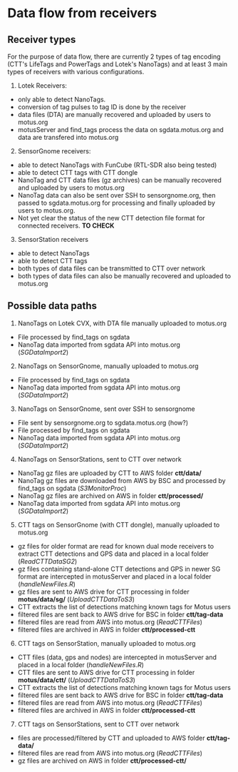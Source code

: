 
# Data flow from receivers

## Receiver types

For the purpose of data flow, there  are currently 2 types of tag encoding (CTT's LifeTags and PowerTags and Lotek's NanoTags) and at least 3 main types of receivers with various configurations.

1. Lotek Receivers: 
- only able to detect NanoTags.
- conversion of tag pulses to tag ID is done by the receiver 
- data files (DTA) are manually recovered and uploaded by users to motus.org
- motusServer and find_tags process the data on sgdata.motus.org and data are transfered into motus.org

2. SensorGnome receivers:
- able to detect NanoTags with FunCube (RTL-SDR also being tested)
- able to detect CTT tags with CTT dongle
- NanoTag and CTT data files (gz archives) can be manually recovered and uploaded by users to motus.org
- NanoTag data can also be sent over SSH to sensorgnome.org, then passed to sgdata.motus.org for processing and finally uploaded by users to motus.org. 
- Not yet clear the status of the new CTT detection file format for connected receivers. **TO CHECK**

3. SensorStation receivers
- able to detect NanoTags 
- able to detect CTT tags 
- both types of data files can be transmitted to CTT over network
- both types of data files can also be manually recovered and uploaded to motus.org

## Possible data paths

1. NanoTags on Lotek CVX, with DTA file manually uploaded to motus.org

- File processed by find_tags on sgdata
- NanoTag data imported from sgdata API into motus.org (*SGDataImport2*)

2. NanoTags on SensorGnome, manually uploaded to motus.org

- File processed by find_tags on sgdata
- NanoTag data imported from sgdata API into motus.org (*SGDataImport2*)

3. NanoTags on SensorGnome, sent over SSH to sensorgnome

- File sent by sensorgnome.org to sgdata.motus.org (how?)
- File processed by find_tags on sgdata
- NanoTag data imported from sgdata API into motus.org (*SGDataImport2*)

4. NanoTags on SensorStations, sent to CTT over network

- NanoTag gz files are uploaded by CTT to AWS folder **ctt/data/** 
- NanoTag gz files are downloaded from AWS by BSC and processed by find_tags on sgdata (*S3MonitorProc*)
- NanoTag gz files are archived on AWS in folder **ctt/processed/**
- NanoTag data imported from sgdata API into motus.org (*SGDataImport2*)

5. CTT tags on SensorGnome (with CTT dongle), manually uploaded to motus.org 

- gz files for older format are read for known dual mode receivers to extract CTT detections and GPS data and placed in a local folder (*ReadCTTDataSG2*)
- gz files containing stand-alone CTT detections and GPS in newer SG format are intercepted in motusServer and placed in a local folder (*handleNewFiles.R*)
- gz files are sent to AWS drive for CTT processing in folder **motus/data/sg/**  (*UploadCTTDataToS3*) 
- CTT extracts the list of detections matching known tags for Motus users
- filtered files are sent back to AWS drive for BSC in folder **ctt/tag-data** 
- filtered files are read from AWS into motus.org (*ReadCTTFiles*)
- filtered files are archived in AWS in folder **ctt/processed-ctt**

6. CTT tags on SensorStation, manually uploaded to motus.org

- CTT files (data, gps and nodes) are intercepted in motusServer and placed in a local folder (*handleNewFiles.R*)
- CTT files are sent to AWS drive for CTT processing in folder **motus/data/ctt/**  (*UploadCTTDataToS3*) 
- CTT extracts the list of detections matching known tags for Motus users
- filtered files are sent back to AWS drive for BSC in folder **ctt/tag-data** 
- filtered files are read from AWS into motus.org (*ReadCTTFiles*)
- filtered files are archived in AWS in folder **ctt/processed-ctt**

7. CTT tags on SensorStations, sent to CTT over network

- files are processed/filtered by CTT and uploaded to AWS folder **ctt/tag-data/** 
- filtered files are read from AWS into motus.org (*ReadCTTFiles*)
- gz files are archived on AWS in folder **ctt/processed-ctt/**
